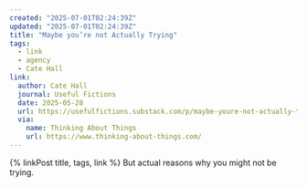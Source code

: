 ```yaml
---
created: "2025-07-01T02:24:39Z"
updated: "2025-07-01T02:24:39Z"
title: "Maybe you’re not Actually Trying"
tags:
  - link
  - agency
  - Cate Hall
link:
  author: Cate Hall
  journal: Useful Fictions
  date: 2025-05-28
  url: https://usefulfictions.substack.com/p/maybe-youre-not-actually-trying
  via:
    name: Thinking About Things
    url: https://www.thinking-about-things.com/
---
```


{% linkPost title, tags, link %} But actual reasons why you might not be trying.
